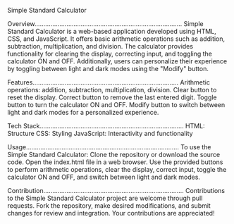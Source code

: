 Simple Standard Calculator

Overview................................................................................... 
Simple Standard Calculator is a web-based application developed using HTML, CSS, and JavaScript. It offers basic arithmetic operations such as addition, subtraction, multiplication, and division. The calculator provides functionality for clearing the display, correcting input, and toggling the calculator ON and OFF. Additionally, users can personalize their experience by toggling between light and dark modes using the "Modify" button.

Features..................................................................................
Arithmetic operations: addition, subtraction, multiplication, division.
Clear button to reset the display.
Correct button to remove the last entered digit.
Toggle button to turn the calculator ON and OFF.
Modify button to switch between light and dark modes for a personalized experience.

Tech Stack.................................................................................
HTML: Structure
CSS: Styling
JavaScript: Interactivity and functionality

Usage......................................................................................
To use the Simple Standard Calculator:
Clone the repository or download the source code.
Open the index.html file in a web browser.
Use the provided buttons to perform arithmetic operations, clear the display, correct input, toggle the calculator ON and OFF, and switch between light and dark modes.

Contribution...............................................................................
Contributions to the Simple Standard Calculator project are welcome through pull requests. Fork the repository, make desired modifications, and submit changes for review and integration. Your contributions are appreciated!
